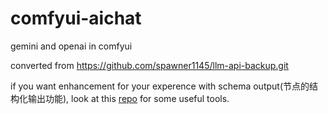 # comfyui-aichat
gemini and openai in comfyui

converted from https://github.com/spawner1145/llm-api-backup.git

if you want enhancement for your experence with schema output(节点的结构化输出功能), look at this [repo](https://github.com/spawner1145/comfyui-aichat-tools.git) for some useful tools.
